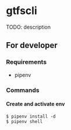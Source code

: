 # gtfscli

TODO: description


## For developer

### Requirements

* pipenv

### Commands

#### Create and activate env

```
$ pipenv install -d
$ pipenv shell
```

